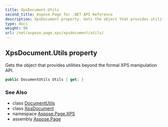 ```yaml
---
title: XpsDocument.Utils
second_title: Aspose.Page for .NET API Reference
description: XpsDocument property. Gets the object that provides utilities beyond the formal XPS manipulation API
type: docs
weight: 90
url: /net/aspose.page.xps/xpsdocument/utils/
---
```

## XpsDocument.Utils property

Gets the object that provides utilities beyond the formal XPS manipulation API.

```csharp
public DocumentUtils Utils { get; }
```

### See Also

* class [DocumentUtils](../../documentutils/)
* class [XpsDocument](../)
* namespace [Aspose.Page.XPS](../../xpsdocument/)
* assembly [Aspose.Page](../../../)


